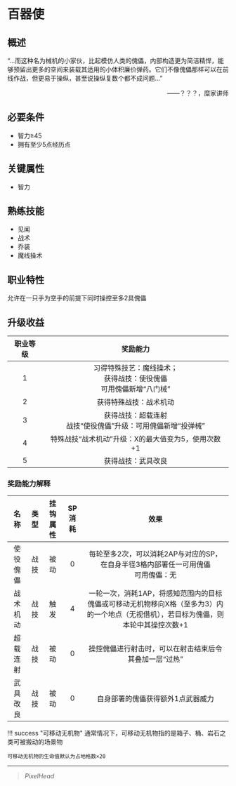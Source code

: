 # 百器使

## 概述

“…而这种名为械机的小家伙，比起模仿人类的傀儡，内部构造更为简洁精悍，能够预留出更多的空间来装载其适用的小体积廉价弹药。它们不像傀儡那样可以在前线作战，但更易于操纵，甚至说操纵复数个都不成问题…”
<div align="right">——？？？，糜家讲师</div>

## 必要条件

* 智力≥45
* 拥有至少5点经历点

## 关键属性

* 智力

## 熟练技能

* 见闻
* 战术
* 乔装
* 魔线操术

## 职业特性

允许在一只手为空手的前提下同时操控至多2具傀儡

## 升级收益

职业等级|奖励能力
:--:|:--:
1|习得特殊技艺：魔线操术；<br>获得战技：使役傀儡<br>可用傀儡新增“八门械”
2|获得特殊战技：战术机动
3|获得战技：超载连射<br>战技“使役傀儡”升级：可用傀儡新增“投弹械”
4|特殊战技“战术机动”升级：X的最大值变为5，使用次数+1
5|获得战技：武具改良

### 奖励能力解释

名称|类型|挂钩属性|SP消耗|效果
:--:|:--:|:--:|:--:|:--:
使役傀儡|战技|被动|0|每轮至多2次，可以消耗2AP与对应的SP，在自身半径3格内部署任一可用傀儡<br>可用傀儡：无
战术机动|战技|触发|4|一轮一次，消耗1AP，将感知范围内的目标傀儡或可移动无机物移向X格（至多为3）内的一个地点（无视借机），若目标为傀儡，则本轮中其操控次数+1
超载连射|战技|被动|0|操控傀儡进行射击时，可以在射击结束后令其叠加一层“过热”
武具改良|战技|被动|0|自身部署的傀儡获得额外1点武器威力

!!! success "可移动无机物"
    通常情况下，可移动无机物指的是箱子、桶、岩石之类可被搬动的场景物

    可移动无机物的生命值默认为占地格数×20

---

> *PixelHead*